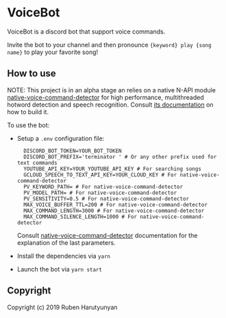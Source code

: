 # VoiceBot

VoiceBot is a discord bot that support voice commands.

Invite the bot to your channel and then pronounce `{keyword} play {song name}` to play your favorite song!

## How to use

NOTE: This project is in an alpha stage an relies on a native N-API module [native-voice-command-detector](https://github.com/Vagr9K/native-voice-command-detector) for high performance, multithreaded hotword detection and speech recognition. Consult [its documentation](https://github.com/Vagr9K/native-voice-command-detector#building) on how to build it.

To use the bot:

- Setup a `.env` configuration file:

  ```
    DISCORD_BOT_TOKEN=YOUR_BOT_TOKEN
    DISCORD_BOT_PREFIX='terminator ' # Or any other prefix used for text commands
    YOUTUBE_API_KEY=YOUR_YOUTUBE_API_KEY # For searching songs
    GCLOUD_SPEECH_TO_TEXT_API_KEY=YOUR_CLOUD_KEY # For native-voice-command-detector
    PV_KEYWORD_PATH= # For native-voice-command-detector
    PV_MODEL_PATH= # For native-voice-command-detector
    PV_SENSITIVITY=0.5 # For native-voice-command-detector
    MAX_VOICE_BUFFER_TTL=200 # For native-voice-command-detector
    MAX_COMMAND_LENGTH=3000 # For native-voice-command-detector
    MAX_COMMAND_SILENCE_LENGTH=1000 # For native-voice-command-detector
  ```

  Consult [native-voice-command-detector](https://github.com/Vagr9K/native-voice-command-detector) documentation for the explanation of the last parameters.

- Install the dependencies via `yarn`
- Launch the bot via `yarn start`

## Copyright

Copyright (c) 2019 Ruben Harutyunyan
